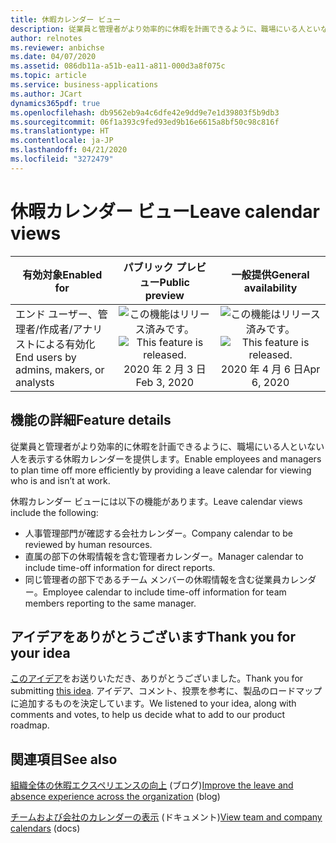 ```yaml
---
title: 休暇カレンダー ビュー
description: 従業員と管理者がより効率的に休暇を計画できるように、職場にいる人といない人を表示する休暇カレンダーを提供します。
author: relnotes
ms.reviewer: anbichse
ms.date: 04/07/2020
ms.assetid: 086db11a-a51b-ea11-a811-000d3a8f075c
ms.topic: article
ms.service: business-applications
ms.author: JCart
dynamics365pdf: true
ms.openlocfilehash: db9562eb9a4c6dfe42e9dd9e7e1d39803f5b9db3
ms.sourcegitcommit: 06f1a393c9fed93ed9b16e6615a8bf50c98c816f
ms.translationtype: HT
ms.contentlocale: ja-JP
ms.lasthandoff: 04/21/2020
ms.locfileid: "3272479"
---
```

# <a name="leave-calendar-views"></a><span data-ttu-id="d8f8e-103">休暇カレンダー ビュー</span><span class="sxs-lookup"><span data-stu-id="d8f8e-103">Leave calendar views</span></span>


| <span data-ttu-id="d8f8e-104">有効対象</span><span class="sxs-lookup"><span data-stu-id="d8f8e-104">Enabled for</span></span>    |  <span data-ttu-id="d8f8e-105">パブリック プレビュー</span><span class="sxs-lookup"><span data-stu-id="d8f8e-105">Public preview</span></span> | <span data-ttu-id="d8f8e-106">一般提供</span><span class="sxs-lookup"><span data-stu-id="d8f8e-106">General availability</span></span> | 
| ---------- | :----------: |:----------: |
|<span data-ttu-id="d8f8e-107">エンド ユーザー、管理者/作成者/アナリストによる有効化</span><span class="sxs-lookup"><span data-stu-id="d8f8e-107">End users by admins, makers, or analysts</span></span>|<span data-ttu-id="d8f8e-108">![この機能はリリース済みです。](/dynamics365-release-plan/media/green-checkmark.png "この機能はリリース済みです。")</span><span class="sxs-lookup"><span data-stu-id="d8f8e-108">![This feature is released.](/dynamics365-release-plan/media/green-checkmark.png "This feature is released.")</span></span> <span data-ttu-id="d8f8e-109">2020 年 2 月 3 日</span><span class="sxs-lookup"><span data-stu-id="d8f8e-109">Feb 3, 2020</span></span>| <span data-ttu-id="d8f8e-110">![この機能はリリース済みです。](/dynamics365-release-plan/media/green-checkmark.png "この機能はリリース済みです。")</span><span class="sxs-lookup"><span data-stu-id="d8f8e-110">![This feature is released.](/dynamics365-release-plan/media/green-checkmark.png "This feature is released.")</span></span> <span data-ttu-id="d8f8e-111">2020 年 4 月 6 日</span><span class="sxs-lookup"><span data-stu-id="d8f8e-111">Apr 6, 2020</span></span>|






## <a name="feature-details"></a><span data-ttu-id="d8f8e-112">機能の詳細</span><span class="sxs-lookup"><span data-stu-id="d8f8e-112">Feature details</span></span>
<!--feature detail start -->
<span data-ttu-id="d8f8e-113">従業員と管理者がより効率的に休暇を計画できるように、職場にいる人といない人を表示する休暇カレンダーを提供します。</span><span class="sxs-lookup"><span data-stu-id="d8f8e-113">Enable employees and managers to plan time off more efficiently by providing a leave calendar for viewing who is and isn’t at work.</span></span>

<span data-ttu-id="d8f8e-114">休暇カレンダー ビューには以下の機能があります。</span><span class="sxs-lookup"><span data-stu-id="d8f8e-114">Leave calendar views include the following:</span></span>  

- <span data-ttu-id="d8f8e-115">人事管理部門が確認する会社カレンダー。</span><span class="sxs-lookup"><span data-stu-id="d8f8e-115">Company calendar to be reviewed by human resources.</span></span>
- <span data-ttu-id="d8f8e-116">直属の部下の休暇情報を含む管理者カレンダー。</span><span class="sxs-lookup"><span data-stu-id="d8f8e-116">Manager calendar to include time-off information for direct reports.</span></span>
- <span data-ttu-id="d8f8e-117">同じ管理者の部下であるチーム メンバーの休暇情報を含む従業員カレンダー。</span><span class="sxs-lookup"><span data-stu-id="d8f8e-117">Employee calendar to include time-off information for team members reporting to the same manager.</span></span>
<!--feature detail end -->









## <a name="thank-you-for-your-idea"></a><span data-ttu-id="d8f8e-118">アイデアをありがとうございます</span><span class="sxs-lookup"><span data-stu-id="d8f8e-118">Thank you for your idea</span></span>
<span data-ttu-id="d8f8e-119">[このアイデア](https://experience.dynamics.com/ideas/idea/?ideaid=10d58e3f-453f-e911-867a-0003ff68b621)をお送りいただき、ありがとうございました。</span><span class="sxs-lookup"><span data-stu-id="d8f8e-119">Thank you for submitting [this idea](https://experience.dynamics.com/ideas/idea/?ideaid=10d58e3f-453f-e911-867a-0003ff68b621).</span></span> <span data-ttu-id="d8f8e-120">アイデア、コメント、投票を参考に、製品のロードマップに追加するものを決定しています。</span><span class="sxs-lookup"><span data-stu-id="d8f8e-120">We listened to your idea, along with comments and votes, to help us decide what to add to our product roadmap.</span></span>

## <a name="see-also"></a><span data-ttu-id="d8f8e-121">関連項目</span><span class="sxs-lookup"><span data-stu-id="d8f8e-121">See also</span></span>

<!--blog start-->
<span data-ttu-id="d8f8e-122">[組織全体の休暇エクスペリエンスの向上](https://cloudblogs.microsoft.com/dynamics365/bdm/2020/02/06/improve-the-leave-and-absence-experience-across-the-organization/) (ブログ)</span><span class="sxs-lookup"><span data-stu-id="d8f8e-122">[Improve the leave and absence experience across the organization](https://cloudblogs.microsoft.com/dynamics365/bdm/2020/02/06/improve-the-leave-and-absence-experience-across-the-organization/) (blog)</span></span>
<!--blog end-->

<!--docs start-->
<span data-ttu-id="d8f8e-123">[チームおよび会社のカレンダーの表示](https://docs.microsoft.com/dynamics365/human-resources/hr-employee-self-service-calendar) (ドキュメント)</span><span class="sxs-lookup"><span data-stu-id="d8f8e-123">[View team and company calendars](https://docs.microsoft.com/dynamics365/human-resources/hr-employee-self-service-calendar) (docs)</span></span>
<!--docs end-->
